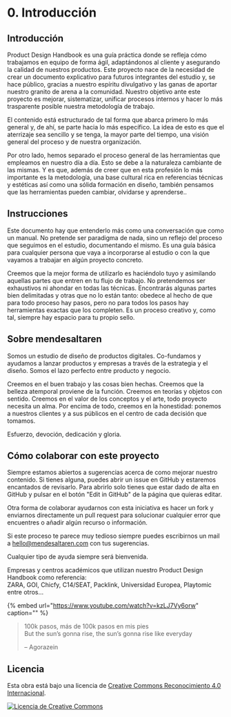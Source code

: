 # 0. Introducción

## Introducción

Product Design Handbook es una guía práctica donde se refleja cómo trabajamos en equipo de forma ágil, adaptándonos al cliente y asegurando la calidad de nuestros productos. Este proyecto nace de la necesidad de crear un documento explicativo para futuros integrantes del estudio y, se hace público, gracias a nuestro espíritu divulgativo y las ganas de aportar nuestro granito de arena a la comunidad. Nuestro objetivo ante este proyecto es mejorar, sistematizar, unificar procesos internos y hacer lo más trasparente posible nuestra metodología de trabajo.

El contenido está estructurado de tal forma que abarca primero lo más general y, de ahí, se parte hacia lo más específico. La idea de esto es que el aterrizaje sea sencillo y se tenga, la mayor parte del tiempo, una visión general del proceso y de nuestra organización.

Por otro lado, hemos separado el proceso general de las herramientas que empleamos en nuestro día a día. Esto se debe a la naturaleza cambiante de las mismas. Y es que, además de creer que en esta profesión lo más importante es la metodología, una base cultural rica en referencias técnicas y estéticas así como una sólida formación en diseño, también pensamos que las herramientas pueden cambiar, olvidarse y aprenderse..

## Instrucciones

Este documento hay que entenderlo más como una conversación que como un manual. No pretende ser paradigma de nada, sino un reflejo del proceso que seguimos en el estudio, documentando el mismo. Es una guía básica para cualquier persona que vaya a incorporarse al estudio o con la que vayamos a trabajar en algún proyecto concreto.

Creemos que la mejor forma de utilizarlo es haciéndolo tuyo y asimilando aquellas partes que entren en tu flujo de trabajo. No pretendemos ser exhaustivos ni ahondar en todas las técnicas. Encontrarás algunas partes bien delimitadas y otras que no lo están tanto: obedece al hecho de que para todo proceso hay pasos, pero no para todos los pasos hay herramientas exactas que los completen. Es un proceso creativo y, como tal, siempre hay espacio para tu propio sello.

## Sobre mendesaltaren

Somos un estudio de diseño de productos digitales. Co-fundamos y ayudamos a lanzar productos y empresas a través de la estrategia y el diseño. Somos el lazo perfecto entre producto y negocio.

Creemos en el buen trabajo y las cosas bien hechas. Creemos que la belleza atemporal proviene de la función. Creemos en teorías y objetos con sentido. Creemos en el valor de los conceptos y el arte, todo proyecto necesita un alma. Por encima de todo, creemos en la honestidad: ponemos a nuestros clientes y a sus públicos en el centro de cada decisión que tomamos.

Esfuerzo, devoción, dedicación y gloria.

## Cómo colaborar con este proyecto

Siempre estamos abiertos a sugerencias acerca de como mejorar nuestro contenido. Si tienes alguna, puedes abrir un issue en GitHub y estaremos encantados de revisarlo. Para abrirlo solo tienes que estar dado de alta en GitHub y pulsar en el botón "Edit in GitHub" de la página que quieras editar.

Otra forma de colaborar ayudarnos con esta iniciativa es hacer un fork y enviarnos directamente un pull request para solucionar cualquier error que encuentres o añadir algún recurso o información.

Si este proceso te parece muy tedioso siempre puedes escribirnos un mail a [hello@mendesaltaren.com](mailto:hello@mendesaltaren.com) con tus sugerencias.

Cualquier tipo de ayuda siempre será bienvenida.

Empresas y centros académicos que utilizan nuestro Product Design Handbook como referencia:  
ZARA, GOI, Chicfy, C14/SEAT, Packlink, Universidad Europea, Playtomic entre otros…

{% embed url="https://www.youtube.com/watch?v=kzLJ7Vy6orw" caption="" %}

> 100k pasos, más de 100k pasos en mis pies  
> But the sun’s gonna rise, the sun’s gonna rise like everyday
>
> – Agorazein

## Licencia

Esta obra está bajo una licencia de [Creative Commons Reconocimiento 4.0 Internacional](https://github.com/mendesaltaren/product-design-handbook/tree/2652cd4913656e81f5956d392148cd56b4693161/LICENSE/README.md).

[![Licencia de Creative Commons](https://i.creativecommons.org/l/by/4.0/88x31.png)](http://creativecommons.org/licenses/by/4.0/)

